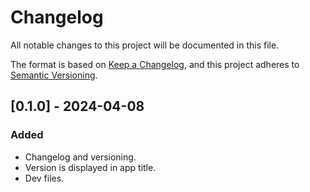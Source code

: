 # Changelog  

All notable changes to this project will be documented in this file.  

The format is based on [Keep a Changelog](https://keepachangelog.com/en/1.0.0/),
and this project adheres to
[Semantic Versioning](https://semver.org/spec/v2.0.0.html).  

## [0.1.0] - 2024-04-08  

### Added  
- Changelog and versioning.  
- Version is displayed in app title.  
- Dev files.  
